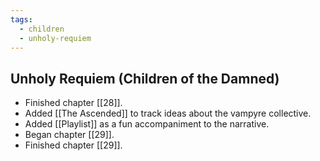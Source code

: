 ```yaml
---
tags:
  - children
  - unholy-requiem
---
```

## Unholy Requiem (Children of the Damned)
- Finished chapter [[28]].
- Added [[The Ascended]] to track ideas about the vampyre collective.
- Added [[Playlist]] as a fun accompaniment to the narrative.
- Began chapter [[29]].
- Finished chapter [[29]].